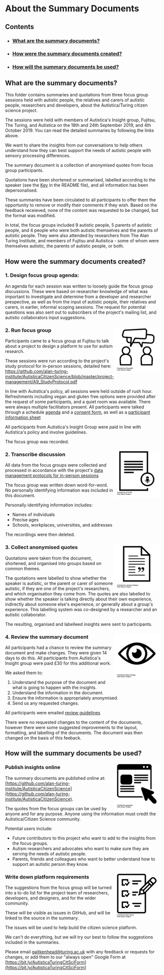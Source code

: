 # About the Summary Documents

## Contents


* ### [What are the summary documents?](#what-are-the-summary-documents)
* ### [How were the summary documents created?](#how-were-the-summary-documents-created)
* ### [How will the summary documents be used?](#how-will-the-summary-documents-be-used)


## What are the summary documents?

This folder contains summaries and quotations from three focus group sessions held with autistic people, the relatives and carers of autistic people, researchers and developers, about the Autistica/Turing citizen science project.

The sessions were held with members of Autistica's Insight group, Fujitsu, The Turing, and Autistica on the 18th and 24th September 2019, and 4th October 2019. You can read the detailed summaries by following the links above.

We want to share the insights from our conversations to help others understand how they can best support the needs of autistic people with sensory processing differences.

The summary document is a collection of anonymised quotes from focus group participants.

Quotations have been shortened or summarised, labelled according to the speaker (see the [Key](community-recommendations/focus-groups/README.md#key) in the README file), and all information has been depersonalised.

These summaries have been circulated to all participants to offer them the opportunity to remove or modify their comments if they wish.
Based on the feedback receieved, none of the content was requested to be changed, but the format was modified.

In total, the focus groups included 9 autistic people, 5 parents of autistic people, and 4 people who were both autistic themselves and the parents of autistic people.
They were also attended by researchers from The Alan Turing Institute, and members of Fujitsu and Autistica - some of whom were themselves autistic, the parents of autistic people, or both. 

## How were the summary documents created?

### 1. Design focus group agenda: 

An agenda for each session was written to loosely guide the focus group discussions.
These were based on researcher knowledge of what was important to investigate and determine from a developer and researcher prespective, as well as from the input of autistic poeple, their relatives and carers, in earlier, informal scoping sessions. 
The request for potential questions was also sent out to subscribers of the project's mailing list, and autistic collaborators input suggestions.

### 2. Run focus group <img src="../../images/noun-project-icons/noun_Conversation_2041500.png" width="150" align="right"/>

Participants came to a focus group at Fujitsu to talk about a project to design a platform to use for autism research.

These sessions were run according to the project's study protocol for in-person sessions, detailed here: https://github.com/alan-turing-institute/AutisticaCitizenScience/blob/master/project-management/A9_StudyProtocol.pdf

In line with Autistica's policy, all sessions were held outside of rush hour. 
Refreshments including vegan and gluten free options were provided after the request of some participants, and a quiet room was available.
There were always multiple facilitators present.
All participants were talked through a schedule [agenda](https://github.com/alan-turing-institute/AutisticaCitizenScience/blob/master/project-management/A6_ConsentForm.pdf) and a [consent form](https://github.com/alan-turing-institute/AutisticaCitizenScience/blob/master/project-management/A6_ConsentForm.pdf), as well as a [participant information sheet](https://github.com/alan-turing-institute/AutisticaCitizenScience/blob/master/project-management/A7_ParticipantInformationSheet.pdf)

All participants from Autistica's Insight Group were paid in line with Autistica's policy and involve guidelines.

The focus group was recorded.

### 2. Transcribe discussion <img src="../../images/noun-project-icons/noun_transcript_532343.png" width="150" align="right"/>

All data from the focus groups were collected and processed in accordance with the project's [data management protocols for in-person sessions](https://github.com/alan-turing-institute/AutisticaCitizenScience/blob/master/project-management/A8_DataManagement.pdf)

The focus group was written down word-for-word. No personally identifying information was included in this document.

Personally identifying information includes:

* Names of individuals
* Precise ages
* Schools, workplaces, universities, and addresses

The recordings were then deleted.

### 3. Collect anonymised quotes <img src="../../images/noun-project-icons/noun_Document_188540.png" width="150" align="right"/>

Quotations were taken from the document, shortened, and organised into groups based on common themes.

The quotations were labelled to show whether the speaker is autistic, or the parent or carer of someone autistic, if they are one of the project's researchers, and which organisation they come from. 
The quotes are also labelled to show whether the speaker is talking directly about their own experience, indirectly about someone else's experience, or generally about a group's experience.
This labelling system was co-designed by a researcher and an autistic collaborator. 

The resulting, organised and labelleed insights were sent to participants. 

### 4. Review the summary document <img src="../../images/noun-project-icons/noun_Eye_2040041.png" width="150" align="right"/>

All participants had a chance to review the summary document and make changes.
They were given 14 days to do this. All participants from Autistica's Insight group were paid £30 for this additional work. 

We asked them to:

1. Understand the purpose of the document and what is going to happen with the insights.
2. Understand the information in the document.
3. Ensure the information is appropriately anonymised.
4. Send us any requested changes.

All participants were emailed [review guidelines](project-management/FocusGroups/FocusGroup-SummaryReview-Guidelines.md)

There were no requested changes to the content of the documents, however there were some suggested improvements to the layout, formatting, and labelling of the documents. 
The document was then changed on the basis of this feeback.

## How will the summary documents be used? 

### Publish insights online <img src="../../images/noun-project-icons/noun_online_1632606.png" width="150" align="right"/>

The summary documents are published online at: [https://github.com/alan-turing-institute/AutisticaCitizenScience](https://github.com/alan-turing-institute/AutisticaCitizenScience).

The quotes from the focus groups can be used by anyone and for any purpose.
Anyone using the information must credit the Autistica/Citizen Science community.

Potential users include:

* Future contributors to this project who want to add to the insights from the focus groups.
* Autism researchers and advocates who want to make sure they are serving the needs of autistic people.
* Parents, friends and colleagues who want to better understand how to support an autistic person they know.

### Write down platform requirements <img src="../../images/noun-project-icons/noun_todolist_1128326.png" width="150" align="right"/>

The suggestions from the focus group will be turned into a to-do list for the project team of researchers, developers, and designers, and for the wider community.

These will be visible as issues in GitHub, and will be linked to the source in the summary. 

The issues will be used to help build the citizen science platform.

We can't do everything, but we will try our best to follow the suggestions included in the summaries. 


Please email [gaitkenhead@turing.ac.uk](mailto:gaitkenhead@turing.ac.uk) with any feedback or requests for changes, or add them to our "always open" Google Form at [https://bit.ly/AutisticaTuringCitSciForm](https://bit.ly/AutisticaTuringCitSciForm]

